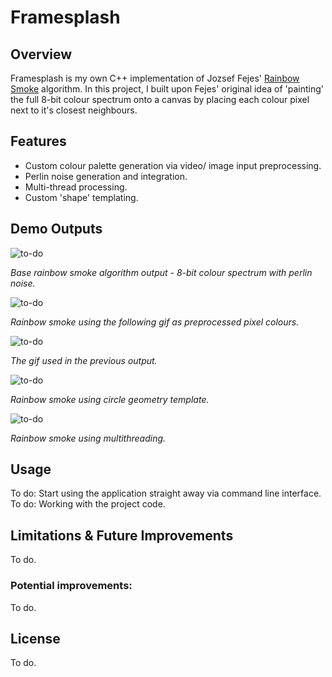 # Framesplash
## Overview

Framesplash is my own C++ implementation of Jozsef Fejes' [Rainbow Smoke](https://www.youtube.com/watch?v=OuvFsB4SLhA) algorithm. 
In this project, I built upon Fejes' original idea of 'painting' the full 8-bit colour spectrum onto a canvas by placing each colour pixel next to it's closest neighbours. 


## Features

- Custom colour palette generation via video/ image input preprocessing. 
- Perlin noise generation and integration. 
- Multi-thread processing.
- Custom 'shape' templating.


## Demo Outputs

![to-do](to-do.gif)

*Base rainbow smoke algorithm output - 8-bit colour spectrum with perlin noise.*

![to-do](to-do.gif)

*Rainbow smoke using the following gif as preprocessed pixel colours.*

![to-do](to-do.gif)

*The gif used in the previous output.*

![to-do](to-do.gif)

*Rainbow smoke using circle geometry template.*

![to-do](to-do.gif)

*Rainbow smoke using multithreading.*


## Usage
To do: Start using the application straight away via command line interface.
To do: Working with the project code.


## Limitations & Future Improvements
To do.

### Potential improvements:
To do.


## License
To do.

